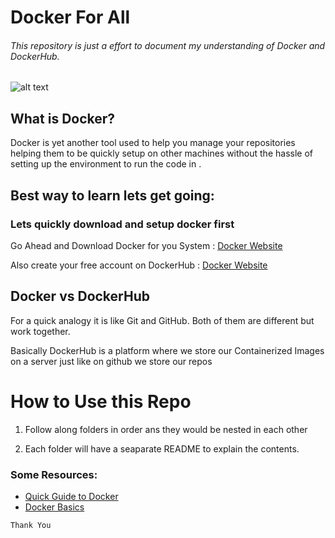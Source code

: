 # Docker For All
###### This repository is just a effort to document my understanding of Docker and DockerHub.

![alt text](https://www.docker.com/wp-content/uploads/2022/03/horizontal-logo-monochromatic-white.png)
## What is Docker?
Docker is yet another tool used to help you manage your repositories helping them to be quickly setup on other machines without the hassle of setting up the environment to run the code in .

## Best way to learn lets get going:

###  Lets quickly download and setup docker first

Go Ahead and Download Docker for you System : [Docker Website](https://www.docker.com/get-started/)

Also create your free account on DockerHub : [Docker Website](https://www.docker.com/get-started/)


## Docker vs DockerHub
For a quick analogy it is  like Git and GitHub.
Both of them are different but work together.

Basically DockerHub is a platform where we store our Containerized Images on a server just like on github we store our repos 


# How to Use this Repo 
1. Follow along folders in order ans they would be nested in each other

1. Each folder will have a seaparate README to explain the contents.

### Some Resources:

- [Quick Guide to Docker](https://www.youtube.com/watch?v=gAkwW2tuIqE)
- [Docker Basics](https://www.youtube.com/watch?v=pTFZFxd4hOI&t=1101s) 

`Thank You`  


